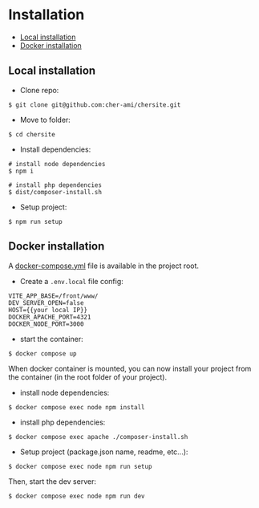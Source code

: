 # <a name="Installation"></a>Installation

- [Local installation](#LocalInstallation)
- [Docker installation](#DockerInstallation)

## <a name="LocalInstallation"></a>Local installation

- Clone repo:

```shell script
$ git clone git@github.com:cher-ami/chersite.git
```

- Move to folder:

```shell script
$ cd chersite
```

- Install dependencies:

```shell script
# install node dependencies
$ npm i

# install php dependencies
$ dist/composer-install.sh
```

- Setup project:

```shell script
$ npm run setup
```

## <a name="DockerInstallation"></a>Docker installation

A [docker-compose.yml](docker-compose.yml) file is available in the project root.

- Create a `.env.local` file config:

```dotenv
VITE_APP_BASE=/front/www/
DEV_SERVER_OPEN=false
HOST={{your local IP}}
DOCKER_APACHE_PORT=4321
DOCKER_NODE_PORT=3000
```

- start the container:

```shell
$ docker compose up
```

When docker container is mounted, you can now install your project from the container (in the root folder of your project).

- install node dependencies:

```shell
$ docker compose exec node npm install
```

- install php dependencies:

```shell
$ docker compose exec apache ./composer-install.sh
```

- Setup project (package.json name, readme, etc...):

```shell
$ docker compose exec node npm run setup
```

Then, start the dev server:

```shell
$ docker compose exec node npm run dev
```
